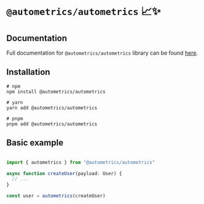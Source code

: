 
# `@autometrics/autometrics` 📈✨

## Documentation

Full documentation for `@autometrics/autometrics` library can be found
[here](https://github.com/autometrics-dev/autometrics-ts).

## Installation

```shell
# npm
npm install @autometrics/autometrics

# yarn
yarn add @autometrics/autometrics

# pnpm
pnpm add @autometrics/autometrics
```

## Basic example

```typescript

import { autometrics } from "@autometrics/autometrics"

async function createUser(payload: User) {
  // ...
}

const user = autometrics(createUser)

```
